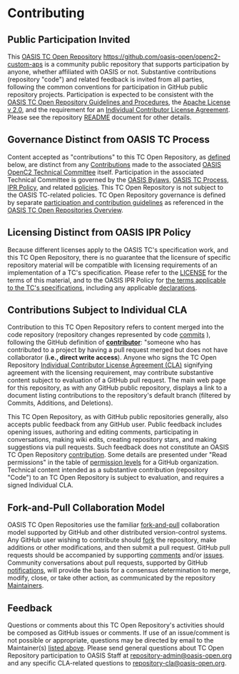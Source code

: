 # Contributing

## <a id="openParticipation"></a>Public Participation Invited

This [OASIS TC Open Repository](https://www.oasis-open.org/resources/open-repositories) https://github.com/oasis-open/openc2-custom-aps is a community public repository that supports participation by anyone, whether affiliated with OASIS or not.  Substantive contributions (repository "code") and related feedback is invited from all parties, following the common conventions for participation in GitHub public repository projects.  Participation is expected to be consistent with the [OASIS TC Open Repository Guidelines and Procedures](https://www.oasis-open.org/policies-guidelines/open-repositories), the [Apache License v 2.0](https://www.oasis-open.org/sites/www.oasis-open.org/files/Apache-LICENSE-2.0.txt), and the requirement for an [Individual Contributor License Agreement](https://www.oasis-open.org/resources/open-repositories/cla/individual-cla).  Please see the repository [README](README.md) document for other details.

## <a id="distinctRules"></a>Governance Distinct from OASIS TC Process

Content accepted as "contributions" to this TC Open Repository, as [defined](#openRepoContribution") below, are distinct from any [Contributions](https://www.oasis-open.org/policies-guidelines/ipr#contributions) made to the associated [OASIS OpenC2 Technical Committee](https://www.oasis-open.org/committees/openc2/) itself.  Participation in the associated Technical Committee is governed by the [OASIS Bylaws](https://www.oasis-open.org/policies-guidelines/bylaws), [OASIS TC Process](https://www.oasis-open.org/policies-guidelines/tc-process), [IPR Policy](https://www.oasis-open.org/policies-guidelines/ipr), and related [policies](https://www.oasis-open.org/policies-guidelines/). This TC Open Repository is not subject to the OASIS TC-related policies. TC Open Repository governance is defined by separate [participation and contribution guidelines](https://www.oasis-open.org/policies-guidelines/open-repositories) as referenced in the [OASIS TC Open Repositories Overview](https://www.oasis-open.org/resources/open-repositories/).

## <a id="distinctLicenses"></a>Licensing Distinct from OASIS IPR Policy

Because different licenses apply to the OASIS TC's specification work, and this TC Open Repository, there is no guarantee that the licensure of specific repository material will be compatible with licensing requirements of an implementation of a TC's specification.  Please refer to the [LICENSE](LICENSE.md) for the terms of this material, and to the OASIS IPR Policy for [the terms applicable to the TC's specifications](https://www.oasis-open.org/policies-guidelines/ipr#Non-Assertion-Mode), including any applicable [declarations](https://www.oasis-open.org/committees/openc2/ipr.php).</div>

## <a id="contributionDefined"></a>Contributions Subject to Individual CLA

<a id="openRepoContribution"></a>Contribution to this TC Open Repository refers to content merged into the code repository (repository changes represented by code [commits](https://github.com/oasis-open/openc2-custom-aps/commits/master) ), following the GitHub definition of **[contributor](https://help.github.com/articles/github-glossary/#contributor)**: "someone who has contributed to a project by having a pull request merged but does not have collaborator (**i.e., direct write access**). Anyone who signs the TC Open Repository [Individual Contributor License Agreement (CLA)](https://www.oasis-open.org/resources/open-repositories/cla/individual-cla) signifying agreement with the licensing requirement, may contribute substantive content subject to evaluation of a GitHub pull request. The main web page for this repository, as with any GitHub public repository, displays a link to a document listing contributions to the repository's default branch (filtered by Commits, Additions, and Deletions).

This TC Open Repository, as with GitHub public repositories generally, also accepts public feedback from any GitHub user.  Public feedback includes opening issues, authoring and editing comments, participating in conversations, making wiki edits, creating repository stars, and making suggestions via pull requests.  Such feedback does not constitute an OASIS TC Open Repository [contribution](#openRepoContribution).   Some details are presented under "Read permissions" in the table of [permission levels](https://help.github.com/articles/repository-permission-levels-for-an-organization/) for a GitHub organization. Technical content intended as a substantive contribution (repository "Code") to an TC Open Repository is subject to evaluation, and requires a signed Individual CLA.

## <a id="fork-and-pull-model"></a>Fork-and-Pull Collaboration Model

OASIS TC Open Repositories use the familiar [fork-and-pull](https://help.github.com/articles/using-pull-requests/#fork--pull") collaboration model supported by GitHub and other distributed version-control systems.  Any GitHub user wishing to contribute should [fork](https://help.github.com/articles/github-glossary/#fork) the repository, make additions or other modifications, and then submit a pull request.  GitHub pull requests should be accompanied by supporting [comments](https://help.github.com/articles/commenting-on-the-diff-of-a-pull-request/) and/or [issues](https://help.github.com/articles/about-issues/). Community conversations about pull requests, supported by GitHub [notifications](https://help.github.com/articles/about-notifications/), will provide the basis for a consensus determination to merge, modify, close, or take other action, as communicated by the repository [Maintainers](https://www.oasis-open.org/resources/open-repositories/maintainers-guide). 

## <a id="feedback"></a>Feedback

Questions or comments about this TC Open Repository's activities should be composed as GitHub issues or comments. If use of an issue/comment is not possible or appropriate, questions may be directed by email to the Maintainer(s) <a href="#currentMaintainers">listed above</a>. Please send general questions about TC Open Repository participation to OASIS Staff at repository-admin@oasis-open.org and any specific CLA-related questions to repository-cla@oasis-open.org. 
